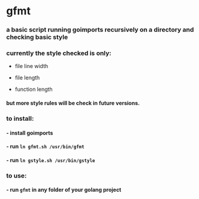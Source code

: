 # gfmt

### a basic script running goimports recursively on a directory and checking basic style

### currently the style checked is only: 

- file line width

- file length 

- function length

#### but more style rules will be check in future versions.

### to install:

#### - install goimports

#### - run `ln gfmt.sh /usr/bin/gfmt`
#### - run `ln gstyle.sh /usr/bin/gstyle`

### to use:

#### - run `gfmt` in any folder of your golang project
